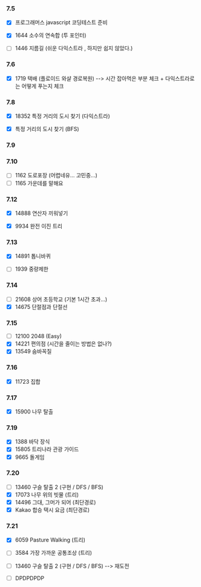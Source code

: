 ### 7.5
- [x] 프로그래머스 javascript 코딩테스트 준비
- [x] 1644 소수의 연속합 (투 포인터)
- [ ] 1446 지름길 (쉬운 다익스트라 , 하지만 쉽지 않았다.)


### 7.6 
- [x] 1719 택배 (플로이드 와샬 경로복원) --> 시간 잡아먹은 부분 체크 +  다익스트라로는 어떻게 푸는지 체크

### 7.8
- [x] 18352 특정 거리의 도시 찾기 (다익스트라)
- [x] 특정 거리의 도시 찾기 (BFS)


### 7.9

### 7.10 
- [ ] 1162 도로포장 (어렵네유... 고민중...)
- [ ] 1165 가운데를 말해요

### 7.12
- [x] 14888 연산자 끼워넣기 
- [x] 9934 완전 이진 트리


### 7.13
- [x] 14891 톱니바퀴
- [ ] 1939 중량제한


### 7.14
- [ ] 21608 상어 초등학교 (기본 1시간 초과...)
- [x] 14675 단절점과 단절선

### 7.15
- [ ] 12100 2048 (Easy)
- [x] 14221 편의점 (시간을 줄이는 방법은 없나?)
- [x] 13549 숨바꼭질 

### 7.16
- [x] 11723 집합

### 7.17
- [x] 15900 나무 탈출

### 7.19
- [x] 1388 바닥 장식
- [x] 15805 트리나라 관광 가이드
- [x] 9665 돌게임

### 7.20
- [ ] 13460 구슬 탈출 2 (구현 / DFS / BFS)
- [x] 17073 나무 위의 빗물 (트리)  
- [x] 14496 그대, 그머가 되어 (최단경로)
- [x] Kakao 합승 택시 요금 (최단경로)
 
### 7.21
- [x] 6059 Pasture Walking (트리)
- [ ] 3584 가장 가까운 공통조상 (트리)
- [ ] 13460 구슬 탈출 2 (구현 / DFS / BFS) --> 재도전
- [ ] DPDPDPDP


